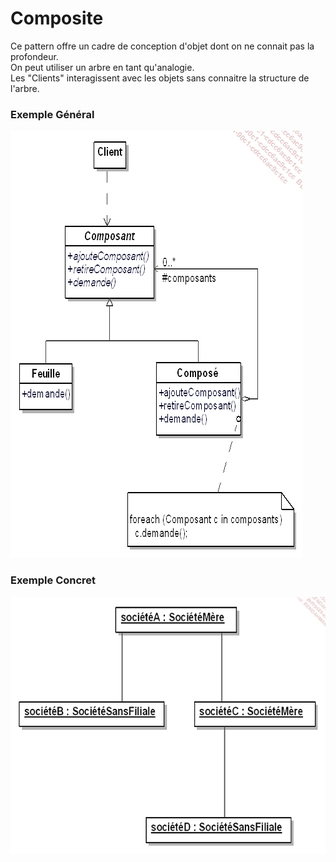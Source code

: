 ﻿# Composite
Ce pattern offre un cadre de conception d'objet dont on ne connait pas la profondeur.  
On peut utiliser un arbre en tant qu'analogie.  
Les "Clients" interagissent avec les objets sans connaitre la structure de l'arbre.


### Exemple Général
![](Img/img2.png)
### Exemple Concret
![](Img/img1.png)
